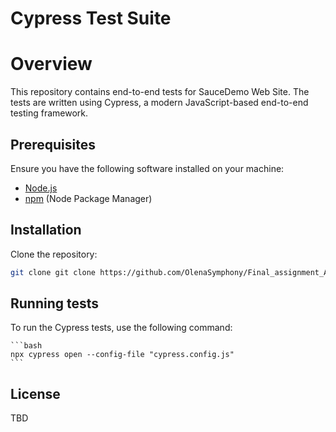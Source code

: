 # Cypress Test Suite

# Overview

This repository contains end-to-end tests for SauceDemo Web Site. The tests are written using Cypress, a modern JavaScript-based end-to-end testing framework.

## Prerequisites

Ensure you have the following software installed on your machine:

- [Node.js](https://nodejs.org/)
- [npm](https://www.npmjs.com/) (Node Package Manager)

## Installation

Clone the repository:

   ```bash
   git clone git clone https://github.com/OlenaSymphony/Final_assignment_AQA.git
   ```

## Running tests

To run the Cypress tests, use the following command:
    
    ```bash
    npx cypress open --config-file "cypress.config.js"
    ```

## License

TBD